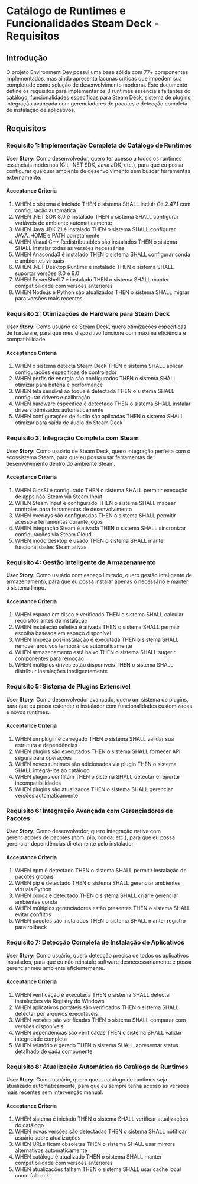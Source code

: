 # Catálogo de Runtimes e Funcionalidades Steam Deck - Requisitos

## Introdução

O projeto Environment Dev possui uma base sólida com 77+ componentes implementados, mas ainda apresenta lacunas críticas que impedem sua completude como solução de desenvolvimento moderna. Este documento define os requisitos para implementar os 8 runtimes essenciais faltantes do catálogo, funcionalidades específicas para Steam Deck, sistema de plugins, integração avançada com gerenciadores de pacotes e detecção completa de instalação de aplicativos.

## Requisitos

### Requisito 1: Implementação Completa do Catálogo de Runtimes

**User Story:** Como desenvolvedor, quero ter acesso a todos os runtimes essenciais modernos (Git, .NET SDK, Java JDK, etc.), para que eu possa configurar qualquer ambiente de desenvolvimento sem buscar ferramentas externamente.

#### Acceptance Criteria

1. WHEN o sistema é iniciado THEN o sistema SHALL incluir Git 2.47.1 com configuração automática
2. WHEN .NET SDK 8.0 é instalado THEN o sistema SHALL configurar variáveis de ambiente automaticamente
3. WHEN Java JDK 21 é instalado THEN o sistema SHALL configurar JAVA_HOME e PATH corretamente
4. WHEN Visual C++ Redistributables são instalados THEN o sistema SHALL instalar todas as versões necessárias
5. WHEN Anaconda3 é instalado THEN o sistema SHALL configurar conda e ambientes virtuais
6. WHEN .NET Desktop Runtime é instalado THEN o sistema SHALL suportar versões 8.0 e 9.0
7. WHEN PowerShell 7 é instalado THEN o sistema SHALL manter compatibilidade com versões anteriores
8. WHEN Node.js e Python são atualizados THEN o sistema SHALL migrar para versões mais recentes

### Requisito 2: Otimizações de Hardware para Steam Deck

**User Story:** Como usuário de Steam Deck, quero otimizações específicas de hardware, para que meu dispositivo funcione com máxima eficiência e compatibilidade.

#### Acceptance Criteria

1. WHEN o sistema detecta Steam Deck THEN o sistema SHALL aplicar configurações específicas de controlador
2. WHEN perfis de energia são configurados THEN o sistema SHALL otimizar para bateria e performance
3. WHEN tela sensível ao toque é detectada THEN o sistema SHALL configurar drivers e calibração
4. WHEN hardware específico é detectado THEN o sistema SHALL instalar drivers otimizados automaticamente
5. WHEN configurações de áudio são aplicadas THEN o sistema SHALL otimizar para saída de áudio do Steam Deck

### Requisito 3: Integração Completa com Steam

**User Story:** Como usuário de Steam Deck, quero integração perfeita com o ecossistema Steam, para que eu possa usar ferramentas de desenvolvimento dentro do ambiente Steam.

#### Acceptance Criteria

1. WHEN GlosSI é configurado THEN o sistema SHALL permitir execução de apps não-Steam via Steam Input
2. WHEN Steam Input é configurado THEN o sistema SHALL mapear controles para ferramentas de desenvolvimento
3. WHEN overlays são configurados THEN o sistema SHALL permitir acesso a ferramentas durante jogos
4. WHEN integração Steam é ativada THEN o sistema SHALL sincronizar configurações via Steam Cloud
5. WHEN modo desktop é usado THEN o sistema SHALL manter funcionalidades Steam ativas

### Requisito 4: Gestão Inteligente de Armazenamento

**User Story:** Como usuário com espaço limitado, quero gestão inteligente de armazenamento, para que eu possa instalar apenas o necessário e manter o sistema limpo.

#### Acceptance Criteria

1. WHEN espaço em disco é verificado THEN o sistema SHALL calcular requisitos antes da instalação
2. WHEN instalação seletiva é ativada THEN o sistema SHALL permitir escolha baseada em espaço disponível
3. WHEN limpeza pós-instalação é executada THEN o sistema SHALL remover arquivos temporários automaticamente
4. WHEN armazenamento está baixo THEN o sistema SHALL sugerir componentes para remoção
5. WHEN múltiplos drives estão disponíveis THEN o sistema SHALL distribuir instalações inteligentemente

### Requisito 5: Sistema de Plugins Extensível

**User Story:** Como desenvolvedor avançado, quero um sistema de plugins, para que eu possa estender o instalador com funcionalidades customizadas e novos runtimes.

#### Acceptance Criteria

1. WHEN um plugin é carregado THEN o sistema SHALL validar sua estrutura e dependências
2. WHEN plugins são executados THEN o sistema SHALL fornecer API segura para operações
3. WHEN novos runtimes são adicionados via plugin THEN o sistema SHALL integrá-los ao catálogo
4. WHEN plugins conflitam THEN o sistema SHALL detectar e reportar incompatibilidades
5. WHEN plugins são atualizados THEN o sistema SHALL gerenciar versões automaticamente

### Requisito 6: Integração Avançada com Gerenciadores de Pacotes

**User Story:** Como desenvolvedor, quero integração nativa com gerenciadores de pacotes (npm, pip, conda, etc.), para que eu possa gerenciar dependências diretamente pelo instalador.

#### Acceptance Criteria

1. WHEN npm é detectado THEN o sistema SHALL permitir instalação de pacotes globais
2. WHEN pip é detectado THEN o sistema SHALL gerenciar ambientes virtuais Python
3. WHEN conda é detectado THEN o sistema SHALL criar e gerenciar ambientes conda
4. WHEN múltiplos gerenciadores estão presentes THEN o sistema SHALL evitar conflitos
5. WHEN pacotes são instalados THEN o sistema SHALL manter registro para rollback

### Requisito 7: Detecção Completa de Instalação de Aplicativos

**User Story:** Como usuário, quero detecção precisa de todos os aplicativos instalados, para que eu não reinstale software desnecessariamente e possa gerenciar meu ambiente eficientemente.

#### Acceptance Criteria

1. WHEN verificação é executada THEN o sistema SHALL detectar instalações via Registry do Windows
2. WHEN aplicativos portáteis são verificados THEN o sistema SHALL detectar por arquivos executáveis
3. WHEN versões são verificadas THEN o sistema SHALL comparar com versões disponíveis
4. WHEN dependências são verificadas THEN o sistema SHALL validar integridade completa
5. WHEN relatório é gerado THEN o sistema SHALL apresentar status detalhado de cada componente

### Requisito 8: Atualização Automática do Catálogo de Runtimes

**User Story:** Como usuário, quero que o catálogo de runtimes seja atualizado automaticamente, para que eu sempre tenha acesso às versões mais recentes sem intervenção manual.

#### Acceptance Criteria

1. WHEN sistema é iniciado THEN o sistema SHALL verificar atualizações do catálogo
2. WHEN novas versões são detectadas THEN o sistema SHALL notificar usuário sobre atualizações
3. WHEN URLs ficam obsoletas THEN o sistema SHALL usar mirrors alternativos automaticamente
4. WHEN catálogo é atualizado THEN o sistema SHALL manter compatibilidade com versões anteriores
5. WHEN atualizações falham THEN o sistema SHALL usar cache local como fallback